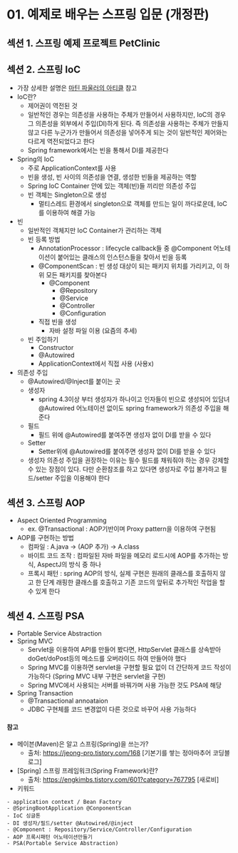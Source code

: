 # 01. 예제로 배우는 스프링 입문 (개정판)

## 섹션 1. 스프링 예제 프로젝트 PetClinic
## 섹션 2. 스프링 IoC
* 가장 상세한 설명은 [마틴 파울러의 아티클](https://www.martinfowler.com/articles/injection.html) 참고
* IoC란?
  * 제어권이 역전된 것
  * 일반적인 경우는 의존성을 사용하는 주체가 만들어서 사용하지만, IoC의 경우 그 의존성을 외부에서 주입(DI)하게 된다. 즉 의존성을 사용하는 주체가 만들지 않고 다른 누군가가 만들어서 의존성을 넣어주게 되는 것이 일반적인 제어와는 다르게 역전되었다고 한다
  * Spring framework에서는 빈을 통해서 DI를 제공한다
* Spring의 IoC
  * 주로 ApplicationContext를 사용
  * 빈을 생성, 빈 사이의 의존성을 연결, 생성한 빈들을 제공하는 역할
  * Spring IoC Container 안에 있는 객체(빈)들 끼리만 의존성 주입
  * 빈 객체는 Singleton으로 생성
    * 멀티스레드 환경에서 singleton으로 객체를 만드는 일이 까다로운데, IoC를 이용하여 해결 가능
* 빈
  * 일반적인 객체지만 IoC Container가 관리하는 객체
  * 빈 등록 방법
    * AnnotationProcessor : lifecycle callback들 중 @Component 어노테이션이 붙어있는 클래스의 인스턴스들을 찾아서 빈을 등록
    * @ComponentScan : 빈 생성 대상이 되는 패키지 위치를 가리키고, 이 하위 모든 패키지를 찾아본다
      * @Component
        * @Repository
        * @Service
        * @Controller
        * @Configuration
    * 직접 빈을 생성
      * 자바 설정 파일 이용 (요즘의 추세)
  * 빈 주입하기
    * Constructor
    * @Autowired
    * ApplicationContext에서 직접 사용 (사용x)
* 의존성 주입
  * @Autowired/@Inject를 붙이는 곳
  * 생성자
    * spring 4.3이상 부터 생성자가 하나이고 인자들이 빈으로 생성되어 있담녀 @Autowired 어노테이션 없이도 spring framework가 의존성 주입을 해준다
  * 필드
    * 필드 위에 @Autowired를 붙여주면 생성자 없이 DI를 받을 수 있다
  * Setter
    * Setter위에 @Autowired를 붙여주면 생성자 없이 DI를 받을 수 있다
  * 생성자 의존성 주입을 권장하는 이유는 필수 필드를 채워줘야 하는 경우 강제할 수 있는 장점이 있다. 다만 순환참조를 하고 있다면 생성자로 주입 불가하고 필드/setter 주입을 이용해야 한다
## 섹션 3. 스프링 AOP
* Aspect Oriented Programming
  * ex. @Transactional : AOP기반이며 Proxy pattern을 이용하여 구현됨
* AOP를 구현하는 방법
  * 컴파일 : A.java -> (AOP 추가) -> A.class
  * 바이트 코드 조작 : 컴파일된 자바 파일을 메모리 로드시에 AOP를 추가하는 방식, AspectJ의 방식 중 하나
  * 프록시 패턴 : spring AOP의 방식, 실제 구현은 원래의 클래스를 호출하지 않고 한 단계 래핑한 클래스를 호출하고 기존 코드의 앞뒤로 추가적인 작업을 할 수 있게 한다
## 섹션 4. 스프링 PSA
* Portable Service Abstraction
* Spring MVC
  * Servlet을 이용하여 API를 만들어 봤다면, HttpServlet 클래스를 상속받아 doGet/doPost등의 메소드를 오버라이드 하여 만들어야 했다
  * Spring MVC를 이용하면 servlet을 구현할 필요 없이 더 간단하게 코드 작성이 가능하다 (Spring MVC 내부 구현은 servlet을 구현)
  * Spring MVC에서 사용되는 서버를 바꿔가며 사용 가능한 것도 PSA에 해당
* Spring Transaction
  * @Transactional annoataion
  * JDBC 구현체를 코드 변경없이 다른 것으로 바꾸어 사용 가능하다
#### 참고
* 메이븐(Maven)은 알고 스프링(Spring)을 쓰는가?
  * 출처: https://jeong-pro.tistory.com/168 [기본기를 쌓는 정아마추어 코딩블로그]
* [Spring] 스프링 프레임워크(Spring Framework)란?
  * 출처: https://engkimbs.tistory.com/601?category=767795 [새로비]
* 키워드
```
- application context / Bean Factory
- @SpringBootApplication @ConponentScan
- IoC 싱글톤
- DI 생성자/필드/setter @Autowired/@inject
- @Component : Repository/Service/Controller/Configuration
- AOP 프록시패턴 어노테이션만들기
- PSA(Portable Service Abstraction) 
```
